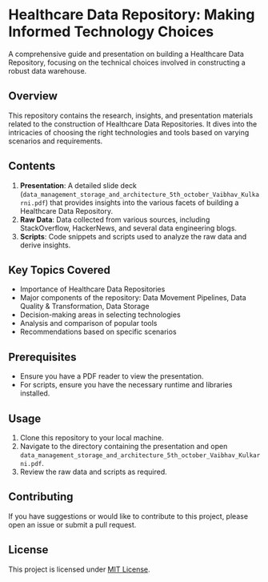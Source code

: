 # Healthcare Data Repository: Making Informed Technology Choices

A comprehensive guide and presentation on building a Healthcare Data Repository, focusing on the technical choices involved in constructing a robust data warehouse.

## Overview

This repository contains the research, insights, and presentation materials related to the construction of Healthcare Data Repositories. It dives into the intricacies of choosing the right technologies and tools based on varying scenarios and requirements.

## Contents

1. **Presentation**: A detailed slide deck (`data_management_storage_and_architecture_5th_october_Vaibhav_Kulkarni.pdf`) that provides insights into the various facets of building a Healthcare Data Repository.
2. **Raw Data**: Data collected from various sources, including StackOverflow, HackerNews, and several data engineering blogs.
3. **Scripts**: Code snippets and scripts used to analyze the raw data and derive insights.

## Key Topics Covered

- Importance of Healthcare Data Repositories
- Major components of the repository: Data Movement Pipelines, Data Quality & Transformation, Data Storage
- Decision-making areas in selecting technologies
- Analysis and comparison of popular tools
- Recommendations based on specific scenarios

## Prerequisites

- Ensure you have a PDF reader to view the presentation.
- For scripts, ensure you have the necessary runtime and libraries installed.

## Usage

1. Clone this repository to your local machine.
2. Navigate to the directory containing the presentation and open `data_management_storage_and_architecture_5th_october_Vaibhav_Kulkarni.pdf`.
3. Review the raw data and scripts as required.

## Contributing

If you have suggestions or would like to contribute to this project, please open an issue or submit a pull request.

## License

This project is licensed under [MIT License](LICENSE.md).
